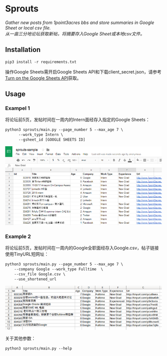 # Sprouts

*Gather new posts from 1point3acres bbs and store summaries in Google Sheet or local csv file.*  
*从一亩三分地论坛获取新帖，将摘要存入Google Sheet或本地csv文件。*

## Installation
``` shell
pip3 install -r requirements.txt
```

操作Google Sheets需开启Google Sheets API和下载client_secret.json，请参考[Turn on the Google Sheets API](https://developers.google.com/sheets/api/quickstart/python)获取。

## Usage

### Exampel 1
将论坛前5页，发帖时间在一周内的Intern面经存入指定的Google Sheets：
``` shell
python3 sprouts/main.py --page_number 5 --max_age 7 \
      --work_type Intern \
      --gsheet_id [GOOGLE SHEETS ID]
```
![example 2](images/google_sheets.png)

### Example 2
将论坛前5页，发帖时间在一周内的Google全职面经存入Google.csv，帖子链接使用TinyURL短网址：

``` shell
python3 sprouts/main.py --page_number 5 --max_age 7 \
    --company Google --work_type Fulltime  \
    --csv_file Google.csv \
    --use_shortened_url
```

![example 1](images/local_csv.png)


关于其他参数：
```
python3 sprouts/main.py --help
```
